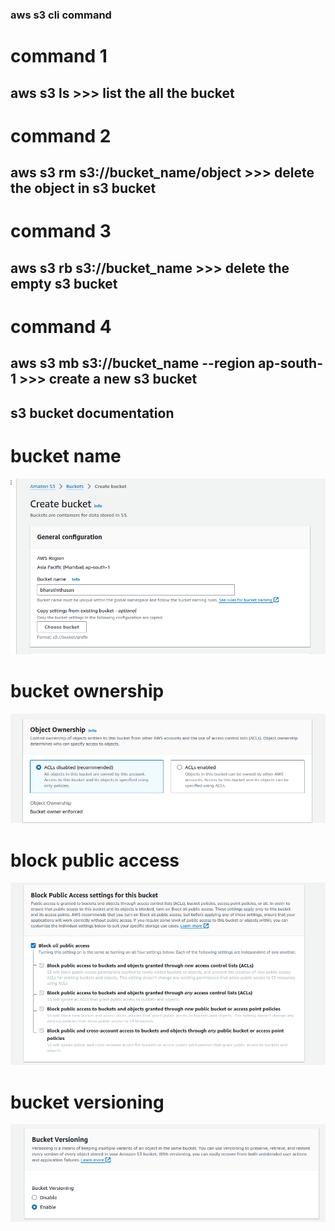 ### aws s3 cli command  

# command 1
## aws s3 ls                             >>>  list the all the bucket

# command 2
## aws s3 rm s3://bucket_name/object     >>>  delete the object in s3 bucket 

# command 3
## aws s3 rb s3://bucket_name            >>>  delete the empty s3 bucket

# command 4 
## aws s3 mb s3://bucket_name --region ap-south-1  >>> create a new s3 bucket


## s3 bucket documentation  
# bucket name 
![alt text](image.png)

# bucket ownership 
![alt text](image-1.png)

# block public access
![alt text](image-2.png)

# bucket versioning
![alt text](image-3.png)




